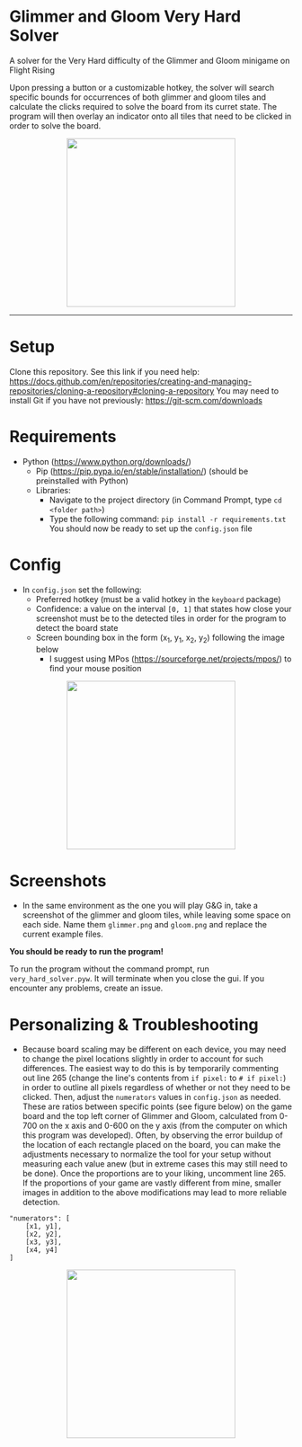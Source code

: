 # Glimmer and Gloom Very Hard Solver
A solver for the Very Hard difficulty of the Glimmer and Gloom minigame on Flight Rising

Upon pressing a button or a customizable hotkey, the solver will search specific bounds for occurrences of both glimmer and gloom tiles and calculate the clicks required to solve the board from its curret state. The program will then overlay an indicator onto all tiles that need to be clicked in order to solve the board.

<p align="center"><img height="300" src="https://i.imgur.com/Lc6Akm1.png"></p>

---

# Setup
Clone this repository. See this link if you need help: https://docs.github.com/en/repositories/creating-and-managing-repositories/cloning-a-repository#cloning-a-repository
You may need to install Git if you have not previously: https://git-scm.com/downloads

# Requirements
- Python (https://www.python.org/downloads/)
    - Pip (https://pip.pypa.io/en/stable/installation/) (should be preinstalled with Python)
    - Libraries:
        - Navigate to the project directory (in Command Prompt, type `cd <folder path>`)
        - Type the following command: `pip install -r requirements.txt`
You should now be ready to set up the `config.json` file

# Config
- In `config.json` set the following:
    - Preferred hotkey (must be a valid hotkey in the `keyboard` package)
    - Confidence: a value on the interval `[0, 1]` that states how close your screenshot must be to the detected tiles in order for the program to detect the board state
    - Screen bounding box in the form (x<sub>1</sub>, y<sub>1</sub>, x<sub>2</sub>, y<sub>2</sub>) following the image below
        - I suggest using MPos (https://sourceforge.net/projects/mpos/) to find your mouse position
<p align="center"><img height="300" src="https://i.imgur.com/Ypx7hfc.png"></p>

# Screenshots
- In the same environment as the one you will play G&G in, take a screenshot of the glimmer and gloom tiles, while leaving some space on each side. Name them `glimmer.png` and `gloom.png` and replace the current example files.

**You should be ready to run the program!**

To run the program without the command prompt, run `very_hard_solver.pyw`. It will terminate when you close the gui.
If you encounter any problems, create an issue.

# Personalizing & Troubleshooting
- Because board scaling may be different on each device, you may need to change the pixel locations slightly in order to account for such differences. The easiest way to do this is by temporarily commenting out line 265 (change the line's contents from `if pixel:` to `# if pixel:`) in order to outline all pixels regardless of whether or not they need to be clicked. Then, adjust the `numerators` values in `config.json` as needed. These are ratios between specific points (see figure below) on the game board and the top left corner of Glimmer and Gloom, calculated from 0-700 on the x axis and 0-600 on the y axis (from the computer on which this program was developed). Often, by observing the error buildup of the location of each rectangle placed on the board, you can make the adjustments necessary to normalize the tool for your setup without measuring each value anew (but in extreme cases this may still need to be done). Once the proportions are to your liking, uncomment line 265.  If the proportions of your game are vastly different from mine, smaller images in addition to the above modifications may lead to more reliable detection.
```
"numerators": [
    [x1, y1],
    [x2, y2],
    [x3, y3],
    [x4, y4]
]
```
<p align="center"><img height="300" src="https://i.imgur.com/JdhLUYu.png"></p>